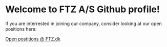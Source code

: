 # Welcome to FTZ A/S Github profile!

If you are interrested in joining our company, consider looking at our open positions here: 

[Open postitions @ FTZ.dk](https://www.ftz.dk/job-og-karriere/ledige-stillinger.aspx)
